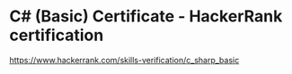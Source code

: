 # C# (Basic) Certificate - HackerRank certification

https://www.hackerrank.com/skills-verification/c_sharp_basic
